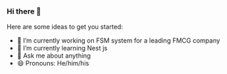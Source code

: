 ### Hi there 👋

Here are some ideas to get you started:

- 🔭 I’m currently working on FSM system for a leading FMCG company
- 🌱 I’m currently learning Nest js
- 💬 Ask me about anything
- 😄 Pronouns: He/him/his
